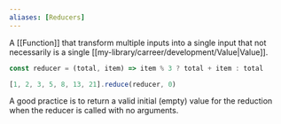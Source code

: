 ```yaml
---
aliases: [Reducers]
---
```


A [[Function]] that transform multiple inputs into a single input that not necessarily is a single [[my-library/carreer/development/Value|Value]].

```js
const reducer = (total, item) => item % 3 ? total + item : total

[1, 2, 3, 5, 8, 13, 21].reduce(reducer, 0)
```

A good practice is to return a valid initial (empty) value for the reduction when the reducer is called with no arguments.
